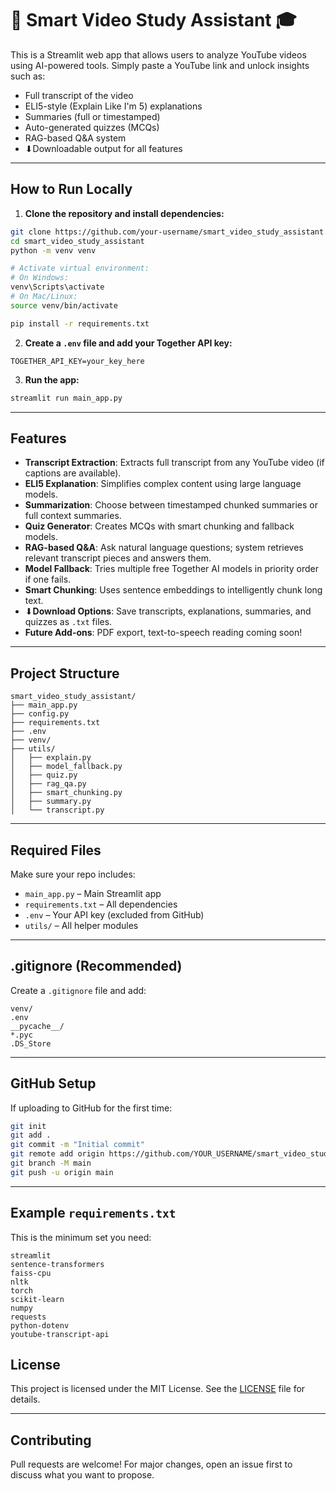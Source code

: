 # 🎩 Smart Video Study Assistant 🎓

This is a Streamlit web app that allows users to analyze YouTube videos using AI-powered tools. Simply paste a YouTube link and unlock insights such as:

* Full transcript of the video
* ELI5-style (Explain Like I'm 5) explanations
* Summaries (full or timestamped)
* Auto-generated quizzes (MCQs)
* RAG-based Q\&A system
* ⬇Downloadable output for all features

---

## How to Run Locally

1. **Clone the repository and install dependencies:**

```bash
git clone https://github.com/your-username/smart_video_study_assistant.git
cd smart_video_study_assistant
python -m venv venv

# Activate virtual environment:
# On Windows:
venv\Scripts\activate
# On Mac/Linux:
source venv/bin/activate

pip install -r requirements.txt
```

2. **Create a `.env` file and add your Together API key:**

```
TOGETHER_API_KEY=your_key_here
```

3. **Run the app:**

```bash
streamlit run main_app.py
```

---

## Features

* **Transcript Extraction**: Extracts full transcript from any YouTube video (if captions are available).
* **ELI5 Explanation**: Simplifies complex content using large language models.
* **Summarization**: Choose between timestamped chunked summaries or full context summaries.
* **Quiz Generator**: Creates MCQs with smart chunking and fallback models.
* **RAG-based Q\&A**: Ask natural language questions; system retrieves relevant transcript pieces and answers them.
* **Model Fallback**: Tries multiple free Together AI models in priority order if one fails.
* **Smart Chunking**: Uses sentence embeddings to intelligently chunk long text.
* ⬇**Download Options**: Save transcripts, explanations, summaries, and quizzes as `.txt` files.
* **Future Add-ons**: PDF export, text-to-speech reading coming soon!

---

## Project Structure

```
smart_video_study_assistant/
├── main_app.py
├── config.py
├── requirements.txt
├── .env
├── venv/
├── utils/
│   ├── explain.py
│   ├── model_fallback.py
│   ├── quiz.py
│   ├── rag_qa.py
│   ├── smart_chunking.py
│   ├── summary.py
│   └── transcript.py
```

---

## Required Files

Make sure your repo includes:

* `main_app.py` – Main Streamlit app
* `requirements.txt` – All dependencies
* `.env` – Your API key (excluded from GitHub)
* `utils/` – All helper modules

---

## .gitignore (Recommended)

Create a `.gitignore` file and add:

```
venv/
.env
__pycache__/
*.pyc
.DS_Store
```

---

## GitHub Setup

If uploading to GitHub for the first time:

```bash
git init
git add .
git commit -m "Initial commit"
git remote add origin https://github.com/YOUR_USERNAME/smart_video_study_assistant.git
git branch -M main
git push -u origin main
```

---

## Example `requirements.txt`

This is the minimum set you need:

```
streamlit
sentence-transformers
faiss-cpu
nltk
torch
scikit-learn
numpy
requests
python-dotenv
youtube-transcript-api
```



## License

This project is licensed under the MIT License. See the [LICENSE](LICENSE) file for details.


---

## Contributing

Pull requests are welcome! For major changes, open an issue first to discuss what you want to propose.
